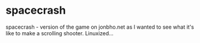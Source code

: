 spacecrash
==========

spacecrash - version of the game on jonbho.net as I wanted to see what it's like to make a scrolling shooter. Linuxized...
